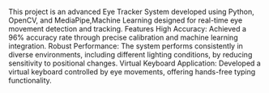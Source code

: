 This project is an advanced Eye Tracker System developed using Python, OpenCV, and MediaPipe,Machine Learning designed for real-time eye movement detection and tracking.
Features
High Accuracy: Achieved a 96% accuracy rate through precise calibration and machine learning integration.
Robust Performance: The system performs consistently in diverse environments, including different lighting conditions, by reducing sensitivity to positional changes.
Virtual Keyboard Application: Developed a virtual keyboard controlled by eye movements, offering hands-free typing functionality.
